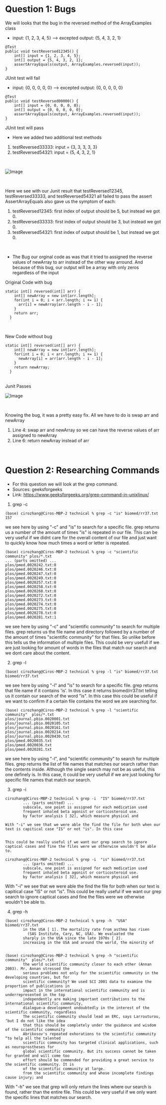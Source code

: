 # Question 1: Bugs

We will looks that the bug in the reversed method of the ArrayExamples class

* input: {1, 2, 3, 4, 5} --> excepted output: {5, 4, 3, 2, 1}
```
@Test
public void testReversed12345() {
    int[] input = {1, 2, 3, 4, 5};
    int[] output = {5, 4, 3, 2, 1};
    assertArrayEquals(output, ArrayExamples.reversed(input));
}
```
JUnit test will fail

* input: {0, 0, 0, 0, 0} --> excepted output: {0, 0, 0, 0, 0}
```
@Test
public void testReversed00000() {
    int[] input = {0, 0, 0, 0, 0};
    int[] output = {0, 0, 0, 0, 0};
    assertArrayEquals(output, ArrayExamples.reversed(input));
}
```
JUnit test will pass

* Here we added two additional test methods
1. testReversed33333: input = {3, 3, 3, 3, 3}
2. testReversed54321: input = {5, 4, 3, 2, 1}
<br>

![Image](Junit_Error.png)

<br>

Here we see with our Junit result that testReversed12345, testReversed33333, and testReversed54321 all failed to pass the assert
AssertArrayEquals also gave us the symptom of each: 
1. testReversed12345: first index of output should be 5, but instead we got 0.
2. testReversed33333: first index of output should be 3, but instead we got 0.
3. testReversed54321: first index of output should be 1, but instead we got 0.
<br>

* The Bug our orginal code as was that it tried to assigned the reverse values of newArray to arr instead of the other way arround. And because of this bug, our output will be a array with only zeros regardless of the input
  
  
Original Code with bug
```
static int[] reversed(int[] arr) {
    int[] newArray = new int[arr.length];
    for(int i = 0; i < arr.length; i += 1) {
      arr[i] = newArray[arr.length - i - 1];
    }
    return arr;
  }
```

<br>

New Code without bug
```
static int[] reversed(int[] arr) {
    int[] newArray = new int[arr.length];
    for(int i = 0; i < arr.length; i += 1) {
      newArray[i] = arr[arr.length - i - 1];
    }
    return newArray;
  }
```
<br>
Junit Passes

![Image](Junit_Pass.png)

<br>

Knowing the bug, it was a pretty easy fix. All we have to do is swap arr and newArray
1. Line 4: swap arr and newArray so we can have the reverse values of arr assigned to newArray
2. Line 6: return newArray instead of arr

<br>

# Question 2: Researching Commands

* For this question we will look at the grep command. 
* Sources: geeksforgeeks
* Link: https://www.geeksforgeeks.org/grep-command-in-unixlinux/

1. grep -c

```
(base) cirozhang@Ciros-MBP-2 technical % grep -c "is" biomed/rr37.txt
157
```

we see here by using "-c" and "is" to search for a specific file. grep returns us a number of the amount of times "is" is repeated in our file. This can be very useful if we didnt care for the overall content of our file and just want to quickly know how much times a word or letter is repeated. 

```
(base) cirozhang@Ciros-MBP-2 technical % grep -c "scientific community" plos/*.txt
... (parts omitted) ...
plos/pmed.0020242.txt:0
plos/pmed.0020246.txt:0
plos/pmed.0020247.txt:0
plos/pmed.0020249.txt:0
plos/pmed.0020257.txt:0
plos/pmed.0020258.txt:0
plos/pmed.0020268.txt:0
plos/pmed.0020272.txt:0
plos/pmed.0020273.txt:0
plos/pmed.0020274.txt:0
plos/pmed.0020275.txt:0
plos/pmed.0020278.txt:0
plos/pmed.0020281.txt:1
```

we see here by using "-c" and "scientific community" to search for multiple files. grep returns us the file name and directory followed by a number of the amount of times "scientific community" for that files. So unlike before this tells us the information of multiple files. This could be very usefull if we are just looking for amount of words in the files that match our search and we dont care about the content. 

2. grep -l

```
(base) cirozhang@Ciros-MBP-2 technical % grep -l "is" biomed/rr37.txt              
biomed/rr37.txt
```

we see here by using "-l" and "is" to search for a specific file. grep returns that file name if it contains 'is'. In this case it returns biomed/rr37.txt telling us it contain our search of the word "is". In this case this could be useful if we want to confirm if a certain file contains the word we are searching for. 

```
(base) cirozhang@Ciros-MBP-2 technical % grep -l "scientific community"  plos/*.txt
plos/journal.pbio.0020001.txt
plos/journal.pbio.0020105.txt
plos/journal.pbio.0020161.txt
plos/journal.pbio.0020214.txt
plos/journal.pbio.0020430.txt
plos/pmed.0020035.txt
plos/pmed.0020036.txt
plos/pmed.0020281.txt
```

we see here by using "-l", and "scientific community" to search for multiple files. grep returns the list of file names that matches our search rather than the contents inside. 
Although the single search may not be as useful, this one definely is. In this case, it could be very usefull if we are just looking for specific file names that match our search. 


3. grep -i

```
cirozhang@Ciros-MBP-2 technical % grep -i  "IS" biomed/rr37.txt
        ... (parts omitted) ...
        subscale, one point is assigned for each medication used
        frequent inhaled beta agonist or corticosteroid use.
        by factor analysis [ 32], which measure physical and

With "-i" we see that we were able the find the file for both when our text is capitical case "IS" or not "is". In this case 


This could be really useful if we want our grep search to ignore captical cases and fine the files were we otherwise wouldn't be able to. 

cirozhang@Ciros-MBP-2 technical % grep -i  "is" biomed/rr37.txt
        ... (parts omitted) ...
        subscale, one point is assigned for each medication used
        frequent inhaled beta agonist or corticosteroid use.
        by factor analysis [ 32], which measure physical and
```

With "-i" we see that we were able the find the file for both when our text is capitical case "IS" or not "is". This could be really useful if we want our grep search to ignore captical cases and fine the files were we otherwise wouldn't be able to. 

4. grep -h

```
(base) cirozhang@Ciros-MBP-2 technical % grep -h  "USA" biomed/rr37.txt
        in the USA [ 1]. The mortality rate from asthma has risen
          (SAS Institute, Cary, NC, USA). We evaluated the
        sharply in the USA since the late 1970s [ 2].
        increasing in the USA and around the world, the minority of


(base) cirozhang@Ciros-MBP-2 technical % grep -h "scientific community"  plos/*.txt 
        the world scientific community closer to each other (Annan 2003). Mr. Annan stressed the
        serious problems not only for the scientific community in the developing countries, but for
        scientific community? We used SCI 2001 data to examine the proportion of publications in
        impact in the international scientific community and is underrepresented in the top
        independently are making important contributions to the international scientific community,
        dialogue—a development undoubtedly in the interest of the scientific community, regardless
        The scientific community should lead an ERC, says Larrouturou, ‘but I do not like the idea
        that this should be completely under the guidance and wisdom of the scientific community
        Abrikosov's repeated exhorations to the scientific community “to help all the talented
        scientific community has targeted clinical applications, such as neuroprostheses for
        global scientific community. But its success cannot be taken for granted and will come too
        effort should be commended for providing a great service to the scientific community. It is
        of the scientific community at large.
        from the scientific community and whose incomplete findings cause injury; and
```

With "-h" we see that grep will only return the lines where our search is found, rather than the entire file. This could be very useful if we only want the specific lines that matches our search. 


    
